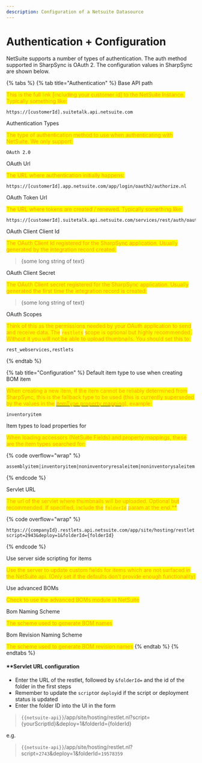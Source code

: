 ```yaml
---
description: Configuration of a Netsuite Datasource
---
```


# Authentication + Configuration

NetSuite supports a number of types of authentication. The auth method supported in SharpSync is OAuth 2. The configuration values in SharpSync are shown below.

{% tabs %}
{% tab title="Authentication" %}
Base API path

<mark style="color:orange;">This is the full link \[including your customer id] to the NetSuite Instance. Typically something like:</mark>

```
https://[customerId].suitetalk.api.netsuite.com
```

Authentication Types

<mark style="color:orange;">The type of authentication method to use when authenticating with NetSuite. We only support:</mark>

```
OAuth 2.0
```

OAuth Url

<mark style="color:orange;">The URL where authentication initially happens:</mark>

```
https://[customerId].app.netsuite.com/app/login/oauth2/authorize.nl
```

OAuth Token Url

<mark style="color:orange;">The URL where tokens are created / renewed. Typically something like:</mark>

```
https://[customerId].suitetalk.api.netsuite.com/services/rest/auth/oauth2/v1/token
```

OAuth Client Client Id

<mark style="color:orange;">The OAuth Client Id registered for the SharpSync application. Usually generated  by the integration record created:</mark>

> {some long string of text}

OAuth Client Secret

<mark style="color:orange;">The OAuth Client secret registered for the SharpSync application. Usually generated  the first time the integration record is created:</mark>

> {some long string of text}

OAuth Scopes

<mark style="color:orange;">Think of this as the permissions needed by your OAuth application  to send and receive data. The</mark> <mark style="color:orange;"></mark><mark style="color:orange;">`restlets`</mark> <mark style="color:orange;"></mark><mark style="color:orange;">scope is optional but highly recommended. Without it you will not be able to upload thumbnails. You should set this to:</mark>

```
rest_webservices,restlets
```
{% endtab %}

{% tab title="Configuration" %}
Default item type to use when creating BOM item

<mark style="color:orange;">When creating a new item, if the item cannot be reliably determined from SharpSync, this is the fallback type to be used (this is currently superseded by the values in the</mark> [<mark style="color:orange;">itemType property mapping</mark>](common-setup/item-type-mapping.md)<mark style="color:orange;">), example:</mark>

```
inventoryitem
```

Item types to load properties for

<mark style="color:orange;">When loading accessors (NetSuite Fields) and property mappings, these are the item types searched for:</mark>

{% code overflow="wrap" %}
```
assemblyitem|inventoryitem|noninventoryresaleitem|noninventorysaleitem|noninventorypurchaseitem|bom|bomRevision|manufacturingRouting
```
{% endcode %}

Servlet URL

<mark style="color:orange;">The url of the servlet where thumbnails will be uploaded. Optional but recommended. If specified, include the</mark> <mark style="color:orange;"></mark><mark style="color:orange;">`folderId`</mark> <mark style="color:orange;"></mark><mark style="color:orange;">param at the end.\*\*</mark>

{% code overflow="wrap" %}
```
https://{companyId}.restlets.api.netsuite.com/app/site/hosting/restlet.nl?script=2943&deploy=1&folderId={folderId}
```
{% endcode %}

Use server side scripting for items

<mark style="color:orange;">Use the server to update custom fields for items which are not surfaced in the NetSuite api. (Only set if the defaults don't provide enough functionality)</mark>

Use advanced BOMs

<mark style="color:orange;">Check to use the advanced BOMs module in NetSuite</mark>

Bom Naming Scheme

<mark style="color:orange;">The scheme used to generate BOM names</mark>

Bom Revision Naming Scheme

<mark style="color:orange;">The scheme used to generate BOM revision names</mark>
{% endtab %}
{% endtabs %}

#### \*\*Servlet URL configuration

* Enter the URL of the restlet, followed by `&folderId=` and the id of the folder in the first steps
* Remember to update the `script`or `deploy`id if the script or deployment status is updated&#x20;
* Enter the folder ID into the UI in the form

> `{{netsuite-api}}`/app/site/hosting/restlet.nl?script={yourScriptId}\&deploy=1\&folderId={folderId}

e.g.

> `{{netsuite-api}}`/app/site/hosting/restlet.nl?script=`2743`\&deploy=1\&folderId=`19578359`
